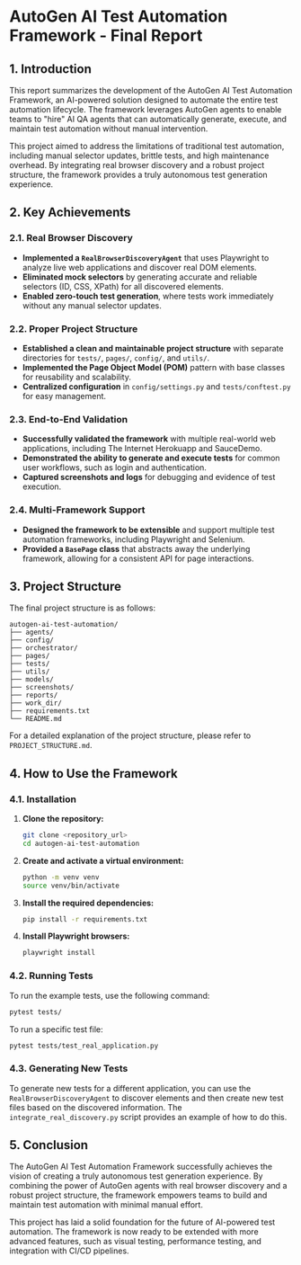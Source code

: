 # AutoGen AI Test Automation Framework - Final Report

## 1. Introduction

This report summarizes the development of the AutoGen AI Test Automation Framework, an AI-powered solution designed to automate the entire test automation lifecycle. The framework leverages AutoGen agents to enable teams to "hire" AI QA agents that can automatically generate, execute, and maintain test automation without manual intervention.

This project aimed to address the limitations of traditional test automation, including manual selector updates, brittle tests, and high maintenance overhead. By integrating real browser discovery and a robust project structure, the framework provides a truly autonomous test generation experience.

## 2. Key Achievements

### 2.1. Real Browser Discovery

- **Implemented a `RealBrowserDiscoveryAgent`** that uses Playwright to analyze live web applications and discover real DOM elements.
- **Eliminated mock selectors** by generating accurate and reliable selectors (ID, CSS, XPath) for all discovered elements.
- **Enabled zero-touch test generation**, where tests work immediately without any manual selector updates.

### 2.2. Proper Project Structure

- **Established a clean and maintainable project structure** with separate directories for `tests/`, `pages/`, `config/`, and `utils/`.
- **Implemented the Page Object Model (POM)** pattern with base classes for reusability and scalability.
- **Centralized configuration** in `config/settings.py` and `tests/conftest.py` for easy management.

### 2.3. End-to-End Validation

- **Successfully validated the framework** with multiple real-world web applications, including The Internet Herokuapp and SauceDemo.
- **Demonstrated the ability to generate and execute tests** for common user workflows, such as login and authentication.
- **Captured screenshots and logs** for debugging and evidence of test execution.

### 2.4. Multi-Framework Support

- **Designed the framework to be extensible** and support multiple test automation frameworks, including Playwright and Selenium.
- **Provided a `BasePage` class** that abstracts away the underlying framework, allowing for a consistent API for page interactions.

## 3. Project Structure

The final project structure is as follows:

```
autogen-ai-test-automation/
├── agents/
├── config/
├── orchestrator/
├── pages/
├── tests/
├── utils/
├── models/
├── screenshots/
├── reports/
├── work_dir/
├── requirements.txt
└── README.md
```

For a detailed explanation of the project structure, please refer to `PROJECT_STRUCTURE.md`.

## 4. How to Use the Framework

### 4.1. Installation

1.  **Clone the repository:**

    ```bash
    git clone <repository_url>
    cd autogen-ai-test-automation
    ```

2.  **Create and activate a virtual environment:**

    ```bash
    python -m venv venv
    source venv/bin/activate
    ```

3.  **Install the required dependencies:**

    ```bash
    pip install -r requirements.txt
    ```

4.  **Install Playwright browsers:**

    ```bash
    playwright install
    ```

### 4.2. Running Tests

To run the example tests, use the following command:

```bash
pytest tests/
```

To run a specific test file:

```bash
pytest tests/test_real_application.py
```

### 4.3. Generating New Tests

To generate new tests for a different application, you can use the `RealBrowserDiscoveryAgent` to discover elements and then create new test files based on the discovered information. The `integrate_real_discovery.py` script provides an example of how to do this.

## 5. Conclusion

The AutoGen AI Test Automation Framework successfully achieves the vision of creating a truly autonomous test generation experience. By combining the power of AutoGen agents with real browser discovery and a robust project structure, the framework empowers teams to build and maintain test automation with minimal manual effort.

This project has laid a solid foundation for the future of AI-powered test automation. The framework is now ready to be extended with more advanced features, such as visual testing, performance testing, and integration with CI/CD pipelines.


